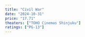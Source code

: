 ```yaml
---
title: "Civil War"
date: "2024-10-31"
price: "17.71"
theaters: ["TOHO Cinemas Shinjuku"]
ratings: ["PG-13"]
---
```


